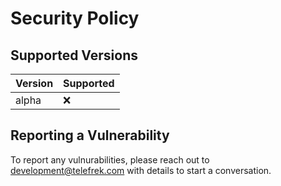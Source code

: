 # Security Policy

## Supported Versions

| Version | Supported          |
| ------- | ------------------ |
| alpha   | :x:                |

## Reporting a Vulnerability

To report any vulnurabilities, please reach out to development@telefrek.com with details to start a conversation.
